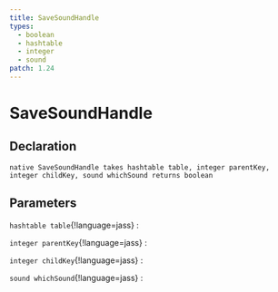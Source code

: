```yaml
---
title: SaveSoundHandle
types:
  - boolean
  - hashtable
  - integer
  - sound
patch: 1.24
---
```


# SaveSoundHandle

## Declaration

```jass
native SaveSoundHandle takes hashtable table, integer parentKey, integer childKey, sound whichSound returns boolean
```

## Parameters
`hashtable table`{!language=jass}
: 

`integer parentKey`{!language=jass}
: 

`integer childKey`{!language=jass}
: 

`sound whichSound`{!language=jass}
: 
